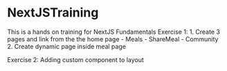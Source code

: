 # NextJSTraining
This is a hands on training for NextJS Fundamentals
Exercise 1:
    1. Create 3 pages and link from the the home page
        - Meals
        - ShareMeal
        - Community
    2. Create dynamic page inside meal page

Exercise 2: Adding custom component to layout


